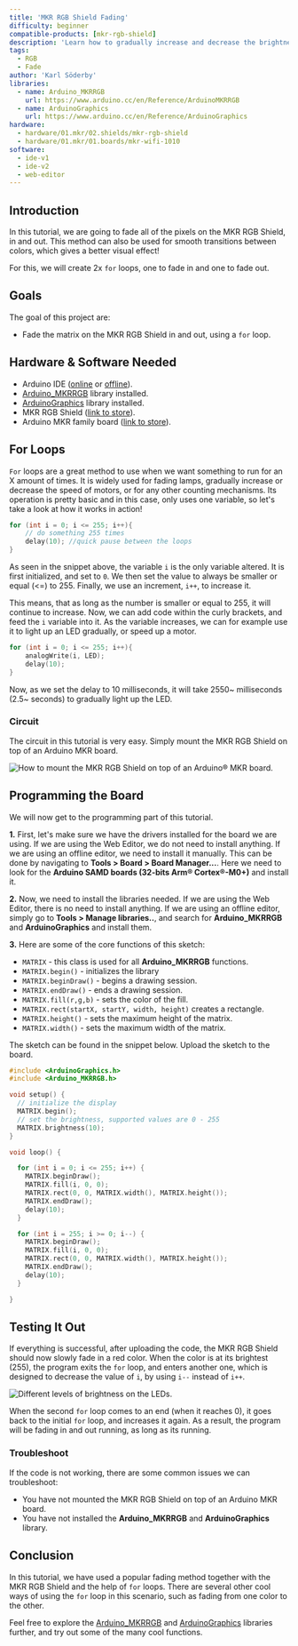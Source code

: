 ```yaml
---
title: 'MKR RGB Shield Fading'
difficulty: beginner
compatible-products: [mkr-rgb-shield]
description: 'Learn how to gradually increase and decrease the brightness of the LEDs on the shield.'
tags:
  - RGB
  - Fade
author: 'Karl Söderby'
libraries:
  - name: Arduino_MKRRGB
    url: https://www.arduino.cc/en/Reference/ArduinoMKRRGB
  - name: ArduinoGraphics
    url: https://www.arduino.cc/en/Reference/ArduinoGraphics
hardware:
  - hardware/01.mkr/02.shields/mkr-rgb-shield
  - hardware/01.mkr/01.boards/mkr-wifi-1010
software:
  - ide-v1
  - ide-v2
  - web-editor
---
```


## Introduction

In this tutorial, we are going to fade all of the pixels on the MKR RGB Shield, in and out. This method can also be used for smooth transitions between colors, which gives a better visual effect!

For this, we will create 2x `for` loops, one to fade in and one to fade out.

## Goals

The goal of this project are:

- Fade the matrix on the MKR RGB Shield in and out, using a `for` loop.

## Hardware & Software Needed

- Arduino IDE ([online](https://create.arduino.cc/) or [offline](https://www.arduino.cc/en/main/software)).
- [Arduino_MKRRGB](https://www.arduino.cc/en/Reference/ArduinoMKRRGB) library installed.
- [ArduinoGraphics](https://www.arduino.cc/en/Reference/ArduinoGraphics) library installed.
- MKR RGB Shield ([link to store](https://store.arduino.cc/arduino-mkr-rgb-shield)).
- Arduino MKR family board ([link to store](https://store.arduino.cc/arduino-genuino/arduino-genuino-mkr-family)).

## For Loops

`For` loops are a great method to use when we want something to run for an X amount of times. It is widely used for fading lamps, gradually increase or decrease the speed of motors, or for any other counting mechanisms. Its operation is pretty basic and in this case, only uses one variable, so let's take a look at how it works in action!

```cpp
for (int i = 0; i <= 255; i++){
    // do something 255 times
    delay(10); //quick pause between the loops
}
```

As seen in the snippet above, the variable `i` is the only variable altered. It is first initialized, and set to `0`. We then set the value to always be smaller or equal (<=) to 255. Finally, we use an increment, `i++`, to increase it.

This means, that as long as the number is smaller or equal to 255, it will continue to increase. Now, we can add code within the curly brackets, and feed the `i` variable into it. As the variable increases, we can for example use it to light up an LED gradually, or speed up a motor.

```cpp
for (int i = 0; i <= 255; i++){
    analogWrite(i, LED);
    delay(10);
}
```

Now, as we set the delay to 10 milliseconds, it will take  2550~ milliseconds (2.5~ seconds) to gradually light up the LED.

### Circuit

The circuit in this tutorial is very easy. Simply mount the MKR RGB Shield on top of an Arduino MKR board.

![How to mount the MKR RGB Shield on top of an Arduino® MKR board.](assets/MKRRGB_T2_IMG01.png)

## Programming the Board

We will now get to the programming part of this tutorial.

**1.** First, let's make sure we have the drivers installed for the board we are using. If we are using the Web Editor, we do not need to install anything. If we are using an offline editor, we need to install it manually. This can be done by navigating to **Tools > Board > Board Manager...**. Here we need to look for the **Arduino SAMD boards (32-bits Arm® Cortex®-M0+)** and install it.

**2.** Now, we need to install the libraries needed. If we are using the Web Editor, there is no need to install anything. If we are using an offline editor, simply go to **Tools > Manage libraries..**, and search for **Arduino_MKRRGB** and **ArduinoGraphics** and install them.

**3.** Here are some of the core functions of this sketch:

- `MATRIX` - this class is used for all **Arduino_MKRRGB** functions.
- `MATRIX.begin()` - initializes the library
- `MATRIX.beginDraw()` - begins a drawing session.
- `MATRIX.endDraw()` - ends a drawing session.
- `MATRIX.fill(r,g,b)` - sets the color of the fill.
- `MATRIX.rect(startX, startY, width, height)` creates a rectangle.
- `MATRIX.height()` - sets the maximum height of the matrix.
- `MATRIX.width()` - sets the maximum width of the matrix.

The sketch can be found in the snippet below. Upload the sketch to the board.

```cpp
#include <ArduinoGraphics.h>
#include <Arduino_MKRRGB.h>

void setup() {
  // initialize the display
  MATRIX.begin();
  // set the brightness, supported values are 0 - 255
  MATRIX.brightness(10);
}

void loop() {

  for (int i = 0; i <= 255; i++) {
    MATRIX.beginDraw();
    MATRIX.fill(i, 0, 0);
    MATRIX.rect(0, 0, MATRIX.width(), MATRIX.height());
    MATRIX.endDraw();
    delay(10);
  }

  for (int i = 255; i >= 0; i--) {
    MATRIX.beginDraw();
    MATRIX.fill(i, 0, 0);
    MATRIX.rect(0, 0, MATRIX.width(), MATRIX.height());
    MATRIX.endDraw();
    delay(10);
  }

}
```

## Testing It Out

If everything is successful, after uploading the code, the MKR RGB Shield should now slowly fade in a red color. When the color is at its brightest (255), the program exits the `for` loop, and enters another one, which is designed to decrease the value of `i`, by using `i--` instead of `i++`.

![Different levels of brightness on the LEDs.](assets/MKRRGB_T2_IMG02.png)

When the second `for` loop comes to an end (when it reaches 0), it goes back to the initial `for` loop, and increases it again. As a result, the program will be fading in and out running, as long as its running.

### Troubleshoot

If the code is not working, there are some common issues we can troubleshoot:

- You have not mounted the MKR RGB Shield on top of an Arduino MKR board.
- You have not installed the **Arduino_MKRRGB** and **ArduinoGraphics** library.

## Conclusion

In this tutorial, we have used a popular fading method together with the MKR RGB Shield and the help of `for` loops. There are several other cool ways of using the `for` loop in this scenario, such as fading from one color to the other.

Feel free to explore the [Arduino_MKRRGB](https://www.arduino.cc/en/Reference/ArduinoMKRRGB) and [ArduinoGraphics](https://www.arduino.cc/en/Reference/ArduinoGraphics) libraries further, and try out some of the many cool functions.
